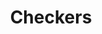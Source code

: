 ---
title: "Checkers"
url: /cape-town/checkers-cnr-morgenster-road-and-weltevreden-parkway/
shop: supermarket
---